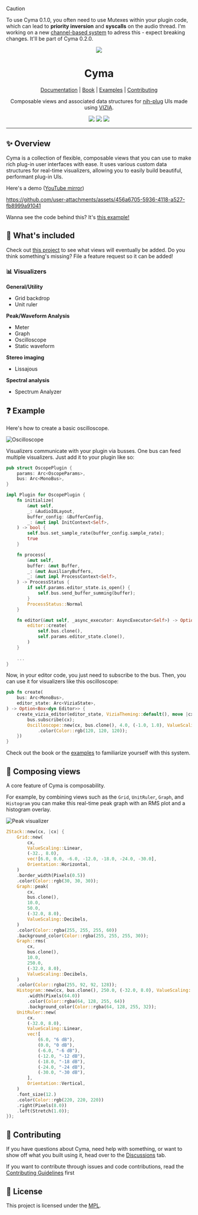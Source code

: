 > [!CAUTION]
> To use Cyma 0.1.0, you often need to use Mutexes within your plugin code, which can lead to **priority inversion** and **syscalls** on the audio thread. I'm working on a new [channel-based system](https://github.com/exa04/cyma/pull/58) to adress this - expect breaking changes. It'll be part of Cyma 0.2.0.

<div align="center">
  <img src="doc/logo.svg">
  <h1>Cyma</h1>
  
  [Documentation] | [Book] | [Examples] | [Contributing]
  
  Composable views and associated data structures for <a href="https://github.com/robbert-vdh/nih-plug">nih-plug</a> UIs made using <a href="https://github.com/vizia/vizia">VIZIA</a>.
  
  
  <a href="https://github.com/223230/cyma/actions/workflows/test.yml"><img src="https://github.com/223230/cyma/actions/workflows/test.yml/badge.svg"></a>
  <a href="https://github.com/223230/cyma/actions/workflows/docs.yml"><img src="https://github.com/223230/cyma/actions/workflows/docs.yaml/badge.svg"></a>
  <a href="https://deps.rs/repo/github/223230/cyma"><img src="https://deps.rs/repo/github/223230/cyma/status.svg"></a>
</div>

[Documentation]: https://223230.github.io/cyma
[Book]: https://223230.github.io/cyma/book
[Examples]: ./examples/
[Contributing]: CONTRIBUTING.md

---

## ✨ Overview

Cyma is a collection of flexible, composable views that you can use to make rich
plug-in user interfaces with ease. It uses various custom data structures for
real-time visualizers, allowing you to easily build beautiful, performant
plug-in UIs.

Here's a demo ([YouTube mirror](https://www.youtube.com/watch?v=He70jwvdjFU))

https://github.com/user-attachments/assets/456a6705-5936-4118-a527-fb8999a91041

Wanna see the code behind this? It's [this example!](./examples/visualizers)

## 🧰 What's included

Check out [this project](https://github.com/users/223230/projects/5/views/3) to see
what views will eventually be added. Do you think something's missing? File a
feature request so it can be added!

### 📊 Visualizers

**General/Utility**
  - Grid backdrop
  - Unit ruler

**Peak/Waveform Analysis**
  - Meter
  - Graph
  - Oscilloscope
  - Static waveform

**Stereo imaging**
  - Lissajous

**Spectral analysis**
  - Spectrum Analyzer

## ❓ Example

Here's how to create a basic oscilloscope.

![Oscilloscope](doc/example.png)

Visualizers communicate with your plugin via busses. One bus can feed multiple
visualizers. Just add it to your plugin like so:

```rust
pub struct OscopePlugin {
    params: Arc<OscopeParams>,
    bus: Arc<MonoBus>,
}

impl Plugin for OscopePlugin {
    fn initialize(
        &mut self,
        _: &AudioIOLayout,
        buffer_config: &BufferConfig,
        _: &mut impl InitContext<Self>,
    ) -> bool {
        self.bus.set_sample_rate(buffer_config.sample_rate);
        true
    }

    fn process(
        &mut self,
        buffer: &mut Buffer,
        _: &mut AuxiliaryBuffers,
        _: &mut impl ProcessContext<Self>,
    ) -> ProcessStatus {
        if self.params.editor_state.is_open() {
            self.bus.send_buffer_summing(buffer);
        }
        ProcessStatus::Normal
    }

    fn editor(&mut self, _async_executor: AsyncExecutor<Self>) -> Option<Box<dyn Editor>> {
        editor::create(
            self.bus.clone(),
            self.params.editor_state.clone(),
        )
    }
    
    ...
}
```

Now, in your editor code, you just need to subscribe to the bus. Then, you can
use it for visualizers like this oscilloscope:

```rust
pub fn create(
    bus: Arc<MonoBus>,
    editor_state: Arc<ViziaState>,
) -> Option<Box<dyn Editor>> {
    create_vizia_editor(editor_state, ViziaTheming::default(), move |cx, _| {
        bus.subscribe(cx);
        Oscilloscope::new(cx, bus.clone(), 4.0, (-1.0, 1.0), ValueScaling::Linear)
            .color(Color::rgb(120, 120, 120));
    })
}
```


Check out the book or the [examples](examples) to familiarize yourself with this
system.

## 🍔 Composing views

A core feature of Cyma is composability.

For example, by combining views such as the `Grid`, `UnitRuler`, `Graph`, and
`Histogram` you can make this real-time peak graph with an RMS plot and a
histogram overlay.

![Peak visualizer](doc/composability_demo.png)

```rust
ZStack::new(cx, |cx| {
    Grid::new(
        cx,
        ValueScaling::Linear,
        (-32., 8.0),
        vec![6.0, 0.0, -6.0, -12.0, -18.0, -24.0, -30.0],
        Orientation::Horizontal,
    )
    .border_width(Pixels(0.5))
    .color(Color::rgb(30, 30, 30));
    Graph::peak(
        cx,
        bus.clone(),
        10.0,
        50.0,
        (-32.0, 8.0),
        ValueScaling::Decibels,
    )
    .color(Color::rgba(255, 255, 255, 60))
    .background_color(Color::rgba(255, 255, 255, 30));
    Graph::rms(
        cx,
        bus.clone(),
        10.0,
        250.0,
        (-32.0, 8.0),
        ValueScaling::Decibels,
    )
    .color(Color::rgba(255, 92, 92, 128));
    Histogram::new(cx, bus.clone(), 250.0, (-32.0, 8.0), ValueScaling::Decibels)
        .width(Pixels(64.0))
        .color(Color::rgba(64, 128, 255, 64))
        .background_color(Color::rgba(64, 128, 255, 32));
    UnitRuler::new(
        cx,
        (-32.0, 8.0),
        ValueScaling::Linear,
        vec![
            (6.0, "6 dB"),
            (0.0, "0 dB"),
            (-6.0, "-6 dB"),
            (-12.0, "-12 dB"),
            (-18.0, "-18 dB"),
            (-24.0, "-24 dB"),
            (-30.0, "-30 dB"),
        ],
        Orientation::Vertical,
    )
    .font_size(12.)
    .color(Color::rgb(220, 220, 220))
    .right(Pixels(8.0))
    .left(Stretch(1.0));
});
```

## 🙋 Contributing

If you have questions about Cyma, need help with something, or want to show off
what you built using it, head over to the [Discussions](https://github.com/223230/cyma/discussions) tab.

If you want to contribute through issues and code contributions, read the
[Contributing Guidelines](./CONTRIBUTING.md) first

## 📃 License

This project is licensed under the [MPL](LICENSE).
